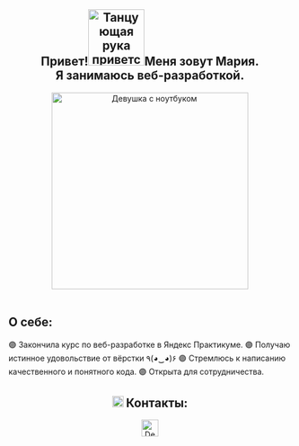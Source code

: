 <h2 align="center"><m>Привет!<img src="https://64.media.tumblr.com/508ff14bf630746fddad9582ccbd4360/tumblr_o2dmdw4fQa1r36x0uo1_500.gifv" width="100" alt="Танцующая рука приветствует Вас">Меня зовут Мария.
<br>Я занимаюсь веб-разработкой.</m></h2>
    <div id="header" align="center">
        <img 
            src="https://images.squarespace-cdn.com/content/v1/540eb39ce4b0169f85a815f7/1598517011674-77E5SGHVMAW4MTMZ738L/Metaleap_LF.gif?format=500w"
            width="350"
            alt="Девушка с ноутбуком"
        />
    </div>
</br>
<h2>О себе:</h2>
🟣 Закончила курс по веб-разработке в Яндекс Практикуме.
🟣 Получаю истинное удовольствие от вёрстки ٩(◕‿◕)۶
🟣 Стремлюсь к написанию качественного и понятного кода.
🟣 Открыта для сотрудничества.

<h2 align="center"><img src="http://cdn.onlinewebfonts.com/svg/img_524742.png" width="20"> Контакты:</h2>
<div align="center">
   <a href="https://t.me/kush_mash" target="_blank">
      <img align="center" 
            src="https://cdn.worldvectorlogo.com/logos/telegram-1.svg"
            alt="Dennosfen"
            height="30"
            width="30"
      />
   </a>
</div>
